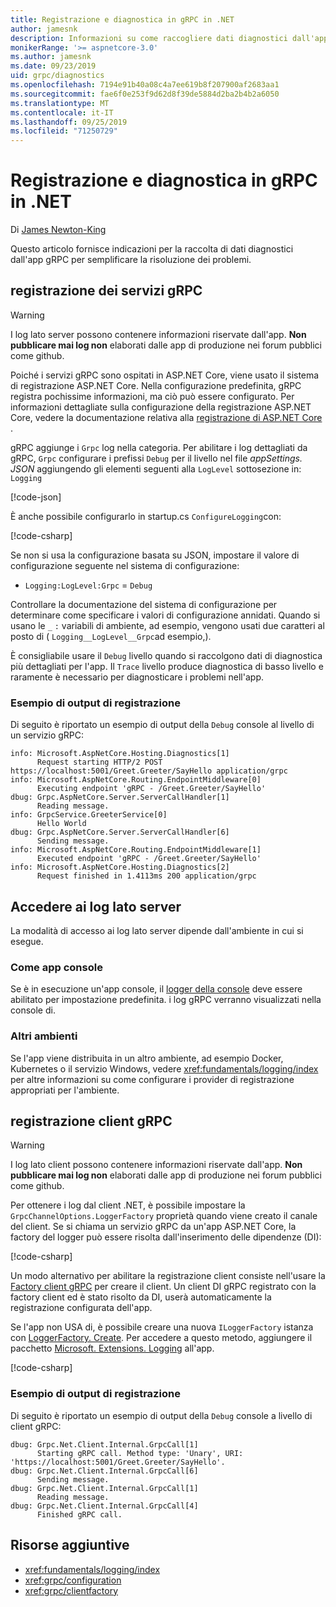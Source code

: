 ```yaml
---
title: Registrazione e diagnostica in gRPC in .NET
author: jamesnk
description: Informazioni su come raccogliere dati diagnostici dall'app gRPC in .NET.
monikerRange: '>= aspnetcore-3.0'
ms.author: jamesnk
ms.date: 09/23/2019
uid: grpc/diagnostics
ms.openlocfilehash: 7194e91b40a08c4a7ee619b8f207900af2683aa1
ms.sourcegitcommit: fae6f0e253f9d62d8f39de5884d2ba2b4b2a6050
ms.translationtype: MT
ms.contentlocale: it-IT
ms.lasthandoff: 09/25/2019
ms.locfileid: "71250729"
---
```

# <a name="logging-and-diagnostics-in-grpc-on-net"></a>Registrazione e diagnostica in gRPC in .NET

Di [James Newton-King](https://twitter.com/jamesnk)

Questo articolo fornisce indicazioni per la raccolta di dati diagnostici dall'app gRPC per semplificare la risoluzione dei problemi.

## <a name="grpc-services-logging"></a>registrazione dei servizi gRPC

> [!WARNING]
> I log lato server possono contenere informazioni riservate dall'app. **Non pubblicare mai log non** elaborati dalle app di produzione nei forum pubblici come github.

Poiché i servizi gRPC sono ospitati in ASP.NET Core, viene usato il sistema di registrazione ASP.NET Core. Nella configurazione predefinita, gRPC registra pochissime informazioni, ma ciò può essere configurato. Per informazioni dettagliate sulla configurazione della registrazione ASP.NET Core, vedere la documentazione relativa alla [registrazione di ASP.NET Core](xref:fundamentals/logging/index#configuration) .

gRPC aggiunge i `Grpc` log nella categoria. Per abilitare i log dettagliati da gRPC, `Grpc` configurare i prefissi `Debug` per il livello nel file *appSettings. JSON* aggiungendo gli elementi seguenti alla `LogLevel` sottosezione in: `Logging`

[!code-json[](diagnostics/sample/logging-config.json?highlight=7)]

È anche possibile configurarlo in startup.cs `ConfigureLogging`con:

[!code-csharp[](diagnostics/sample/logging-config-code.cs?highlight=5)]

Se non si usa la configurazione basata su JSON, impostare il valore di configurazione seguente nel sistema di configurazione:

* `Logging:LogLevel:Grpc` = `Debug`

Controllare la documentazione del sistema di configurazione per determinare come specificare i valori di configurazione annidati. Quando si usano le `_` `:` variabili di ambiente, ad esempio, vengono usati due caratteri al posto di ( `Logging__LogLevel__Grpc`ad esempio,).

È consigliabile usare il `Debug` livello quando si raccolgono dati di diagnostica più dettagliati per l'app. Il `Trace` livello produce diagnostica di basso livello e raramente è necessario per diagnosticare i problemi nell'app.

### <a name="sample-logging-output"></a>Esempio di output di registrazione

Di seguito è riportato un esempio di output della `Debug` console al livello di un servizio gRPC:

```console
info: Microsoft.AspNetCore.Hosting.Diagnostics[1]
      Request starting HTTP/2 POST https://localhost:5001/Greet.Greeter/SayHello application/grpc
info: Microsoft.AspNetCore.Routing.EndpointMiddleware[0]
      Executing endpoint 'gRPC - /Greet.Greeter/SayHello'
dbug: Grpc.AspNetCore.Server.ServerCallHandler[1]
      Reading message.
info: GrpcService.GreeterService[0]
      Hello World
dbug: Grpc.AspNetCore.Server.ServerCallHandler[6]
      Sending message.
info: Microsoft.AspNetCore.Routing.EndpointMiddleware[1]
      Executed endpoint 'gRPC - /Greet.Greeter/SayHello'
info: Microsoft.AspNetCore.Hosting.Diagnostics[2]
      Request finished in 1.4113ms 200 application/grpc
```

## <a name="access-server-side-logs"></a>Accedere ai log lato server

La modalità di accesso ai log lato server dipende dall'ambiente in cui si esegue.

### <a name="as-a-console-app"></a>Come app console

Se è in esecuzione un'app console, il [logger della console](xref:fundamentals/logging/index#console-provider) deve essere abilitato per impostazione predefinita. i log gRPC verranno visualizzati nella console di.

### <a name="other-environments"></a>Altri ambienti

Se l'app viene distribuita in un altro ambiente, ad esempio Docker, Kubernetes o il servizio Windows, vedere <xref:fundamentals/logging/index> per altre informazioni su come configurare i provider di registrazione appropriati per l'ambiente.

## <a name="grpc-client-logging"></a>registrazione client gRPC

> [!WARNING]
> I log lato client possono contenere informazioni riservate dall'app. **Non pubblicare mai log non** elaborati dalle app di produzione nei forum pubblici come github.

Per ottenere i log dal client .NET, è possibile impostare la `GrpcChannelOptions.LoggerFactory` proprietà quando viene creato il canale del client. Se si chiama un servizio gRPC da un'app ASP.NET Core, la factory del logger può essere risolta dall'inserimento delle dipendenze (DI):

[!code-csharp[](diagnostics/sample/net-client-dependency-injection.cs?highlight=7,16)]

Un modo alternativo per abilitare la registrazione client consiste nell'usare la [Factory client gRPC](xref:grpc/clientfactory) per creare il client. Un client DI gRPC registrato con la factory client ed è stato risolto da DI, userà automaticamente la registrazione configurata dell'app.

Se l'app non USA di, è possibile creare una nuova `ILoggerFactory` istanza con [LoggerFactory. Create](xref:Microsoft.Extensions.Logging.LoggerFactory.Create*). Per accedere a questo metodo, aggiungere il pacchetto [Microsoft. Extensions. Logging](https://www.nuget.org/packages/microsoft.extensions.logging/) all'app.

[!code-csharp[](diagnostics/sample/net-client-loggerfactory-create.cs?highlight=1,8)]

### <a name="sample-logging-output"></a>Esempio di output di registrazione

Di seguito è riportato un esempio di output della `Debug` console a livello di client gRPC:

```console
dbug: Grpc.Net.Client.Internal.GrpcCall[1]
      Starting gRPC call. Method type: 'Unary', URI: 'https://localhost:5001/Greet.Greeter/SayHello'.
dbug: Grpc.Net.Client.Internal.GrpcCall[6]
      Sending message.
dbug: Grpc.Net.Client.Internal.GrpcCall[1]
      Reading message.
dbug: Grpc.Net.Client.Internal.GrpcCall[4]
      Finished gRPC call.
```

## <a name="additional-resources"></a>Risorse aggiuntive

* <xref:fundamentals/logging/index>
* <xref:grpc/configuration>
* <xref:grpc/clientfactory>
